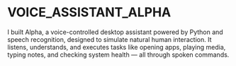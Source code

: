 # VOICE_ASSISTANT_ALPHA
I built Alpha, a voice-controlled desktop assistant powered by Python and speech recognition, designed to simulate natural human interaction. It listens, understands, and executes tasks like opening apps, playing media, typing notes, and checking system health — all through spoken commands.

